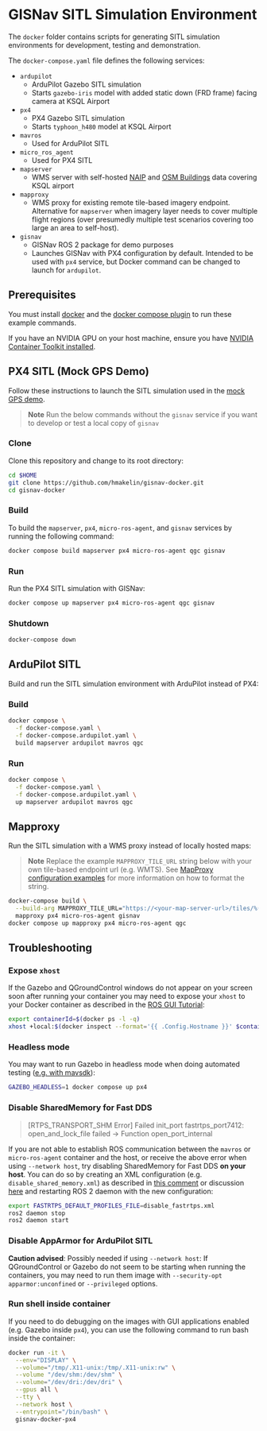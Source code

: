 # GISNav SITL Simulation Environment

The `docker` folder contains scripts for generating SITL simulation environments for development, testing and 
demonstration. 

The `docker-compose.yaml` file defines the following services:

* `ardupilot`
  * ArduPilot Gazebo SITL simulation
  * Starts `gazebo-iris` model with added static down (FRD frame) facing camera at
    KSQL Airport
* `px4`
  * PX4 Gazebo SITL simulation
  * Starts `typhoon_h480` model at KSQL Airport
* `mavros`
  * Used for ArduPilot SITL
* `micro_ros_agent`
  * Used for PX4 SITL
* `mapserver`
  * WMS server with self-hosted [NAIP][2] and [OSM Buildings][3] data covering KSQL airport  
* `mapproxy`
  * WMS proxy for existing remote tile-based imagery endpoint. Alternative for `mapserver` when imagery layer needs to cover multiple flight regions (over presumedly multiple test scenarios covering too large an area to self-host).
* `gisnav`
  * GISNav ROS 2 package for demo purposes
  * Launches GISNav with PX4 configuration by default. Intended to be used with `px4` service, but 
    Docker command can be changed to launch for `ardupilot`.

[1]: https://github.com/hmakelin/gisnav
[2]: https://en.wikipedia.org/wiki/National_Agriculture_Imagery_Program
[3]: https://osmbuildings.org/

## Prerequisites
You must install [docker][4] and the [docker compose plugin][5] to run these example commands.

[4]: https://docs.docker.com/engine/install/
[5]: https://docs.docker.com/compose/install/linux/

If you have an NVIDIA GPU on your host machine, ensure you have [NVIDIA Container Toolkit installed][6].

[6]: https://docs.nvidia.com/datacenter/cloud-native/container-toolkit/install-guide.html


## PX4 SITL (Mock GPS Demo)

Follow these instructions to launch the SITL simulation used in the [mock GPS demo][7].

> **Note** Run the below commands without the `gisnav` service if you want to develop or test a local copy of `gisnav`

[7]: https://github.com/hmakelin/gisnav/blob/master/README.md#mock-gps-example

### Clone

Clone this repository and change to its root directory:

```bash
cd $HOME
git clone https://github.com/hmakelin/gisnav-docker.git
cd gisnav-docker
```

### Build

To build the `mapserver`, `px4`,  `micro-ros-agent`, and `gisnav` services by running the following command:

```bash
docker compose build mapserver px4 micro-ros-agent qgc gisnav
```

### Run

Run the PX4 SITL simulation with GISNav:

```bash
docker compose up mapserver px4 micro-ros-agent qgc gisnav
```

### Shutdown

```bash
docker-compose down
```

## ArduPilot SITL

Build and run the SITL simulation environment with ArduPilot instead of PX4:

### Build
```bash
docker compose \
  -f docker-compose.yaml \
  -f docker-compose.ardupilot.yaml \
  build mapserver ardupilot mavros qgc
```

### Run
```bash
docker compose \
  -f docker-compose.yaml \
  -f docker-compose.ardupilot.yaml \
  up mapserver ardupilot mavros qgc
```

## Mapproxy

Run the SITL simulation with a WMS proxy instead of locally hosted maps:

> **Note**
> Replace the example `MAPPROXY_TILE_URL` string below with your own tile-based endpoint url (e.g. WMTS). See
> [MapProxy configuration examples][8] for more information on how to format the string.

[8]: https://mapproxy.org/docs/latest/configuration_examples.html

```bash
docker-compose build \
  --build-arg MAPPROXY_TILE_URL="https://<your-map-server-url>/tiles/%(z)s/%(y)s/%(x)s" \
  mapproxy px4 micro-ros-agent gisnav
docker compose up mapproxy px4 micro-ros-agent qgc
```

## Troubleshooting

### Expose `xhost`

If the Gazebo and QGroundControl windows do not appear on your screen soon after running your container you may need to 
expose your ``xhost`` to your Docker container as described in the [ROS GUI Tutorial][9]:

[9]: http://wiki.ros.org/docker/Tutorials/GUI

```bash
export containerId=$(docker ps -l -q)
xhost +local:$(docker inspect --format='{{ .Config.Hostname }}' $containerId)
```

### Headless mode

You may want to run Gazebo in headless mode when doing automated testing ([e.g. with mavsdk][10]):

[10]: https://github.com/hmakelin/gisnav/blob/master/test/sitl/sitl_test_mock_gps_node.py

```bash
GAZEBO_HEADLESS=1 docker compose up px4
```

### Disable SharedMemory for Fast DDS

> [RTPS_TRANSPORT_SHM Error] Failed init_port fastrtps_port7412: open_and_lock_file failed -> Function 
> open_port_internal

If you are not able to establish ROS communication between the `mavros` or `micro-ros-agent` container and the host, or 
receive the above error when using `--network host`, try disabling SharedMemory for Fast DDS **on your host**. You can
do so by creating an XML configuration (e.g. `disable_shared_memory.xml`) as described in [this comment][11] or 
discussion [here][12] and restarting ROS 2 daemon with the new configuration:

[11]: https://github.com/eProsima/Fast-DDS/issues/1698#issuecomment-778039676
[12]: https://stackoverflow.com/questions/65900201/troubles-communicating-with-ros2-node-in-docker-container

```bash
export FASTRTPS_DEFAULT_PROFILES_FILE=disable_fastrtps.xml
ros2 daemon stop
ros2 daemon start
```

### Disable AppArmor for ArduPilot SITL

**Caution advised**: Possibly needed if using `--network host`: If QGroundControl or Gazebo do not seem to be starting 
when running the containers, you may need to run them image with `--security-opt apparmor:unconfined` or `--privileged` 
options.

### Run shell inside container

If you need to do debugging on the images with GUI applications enabled (e.g. Gazebo inside `px4`), you can use the 
following command to run bash inside the container:

```bash
docker run -it \
  --env="DISPLAY" \
  --volume="/tmp/.X11-unix:/tmp/.X11-unix:rw" \
  --volume "/dev/shm:/dev/shm" \
  --volume="/dev/dri:/dev/dri" \
  --gpus all \
  --tty \
  --network host \
  --entrypoint="/bin/bash" \
  gisnav-docker-px4
```
